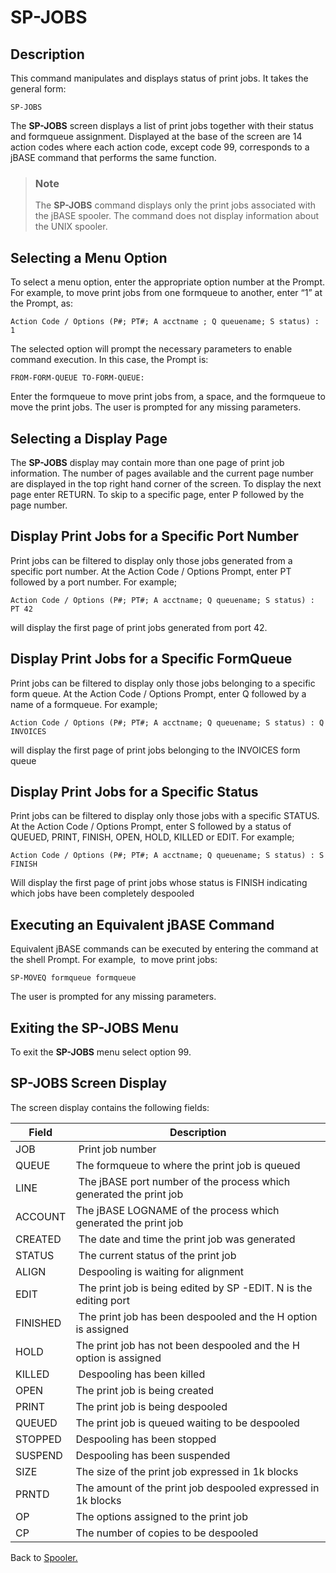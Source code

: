 # SP-JOBS

<PageHeader />

## Description

This command manipulates and displays status of print jobs. It takes the general form:

```
SP-JOBS
```

The **SP-JOBS** screen displays a list of print jobs together with their status and formqueue assignment. Displayed at the base of the screen are 14 action codes where each action code, except code 99, corresponds to a jBASE command that performs the same function.

> ### Note
>
> The **SP-JOBS** command displays only the print jobs associated with the jBASE spooler. The command does not display information about the UNIX spooler.

## Selecting a Menu Option

To select a menu option, enter the appropriate option number at the Prompt. For example, to move print jobs from one formqueue to another, enter “1” at the Prompt, as:

```
Action Code / Options (P#; PT#; A acctname ; Q queuename; S status) : 1
```

The selected option will prompt the necessary parameters to enable command execution. In this case, the Prompt is:

```
FROM-FORM-QUEUE TO-FORM-QUEUE:
```

Enter the formqueue to move print jobs from, a space, and the formqueue to move the print jobs. The user is prompted for any missing parameters.

## Selecting a Display Page

The **SP-JOBS** display may contain more than one page of print job information. The number of pages available and the current page number are displayed in the top right hand corner of the screen. To display the next page enter RETURN. To skip to a specific page, enter P followed by the page number.

## Display Print Jobs for a Specific Port Number

Print jobs can be filtered to display only those jobs generated from a specific port number. At the Action Code / Options Prompt, enter PT followed by a port number. For example;

```
Action Code / Options (P#; PT#; A acctname; Q queuename; S status) : PT 42
```

will display the first page of print jobs generated from port 42.

## Display Print Jobs for a Specific FormQueue

Print jobs can be filtered to display only those jobs belonging to a specific form queue. At the Action Code / Options Prompt, enter Q followed by a name of a formqueue. For example;

```
Action Code / Options (P#; PT#; A acctname; Q queuename; S status) : Q INVOICES
```

will display the first page of print jobs belonging to the INVOICES form queue

## Display Print Jobs for a Specific Status

Print jobs can be filtered to display only those jobs with a specific STATUS. At the Action Code / Options Prompt, enter S followed by a status of QUEUED, PRINT, FINISH, OPEN, HOLD, KILLED or EDIT. For example;

```
Action Code / Options (P#; PT#; A acctname; Q queuename; S status) : S FINISH
```

Will display the first page of print jobs whose status is FINISH indicating which jobs have been completely despooled

## Executing an Equivalent jBASE Command

Equivalent jBASE commands can be executed by entering the command at the shell Prompt. For example,  to move print jobs:

```
SP-MOVEQ formqueue formqueue
```

The user is prompted for any missing parameters.

## Exiting the SP-JOBS Menu

To exit the **SP-JOBS** menu select option 99.

## SP-JOBS Screen Display

The screen display contains the following fields:

| Field    | Description |
| ---      | --- |
| JOB      |  Print job number |
| QUEUE    | The formqueue to where the print job is queued |
| LINE     |  The jBASE port number of the process which generated the print job |
| ACCOUNT  | The jBASE LOGNAME of the process which generated the print job |
| CREATED  |  The date and time the print job was generated |
| STATUS   |  The current status of the print job |
| ALIGN    |  Despooling is waiting for alignment |
| EDIT     |  The print job is being edited by SP -EDIT. N is the editing port |
| FINISHED |  The print job has been despooled and the H option is assigned |
| HOLD     | The print job has not been despooled and the H option is assigned |
| KILLED   |  Despooling has been killed |
| OPEN     | The print job is being created |
| PRINT    | The print job is being despooled |
| QUEUED   | The print job is queued waiting to be despooled |
| STOPPED  | Despooling has been stopped |
| SUSPEND  | Despooling has been suspended |
| SIZE     | The size of the print job expressed in 1k blocks |
| PRNTD    | The amount of the print job despooled expressed in 1k blocks |
| OP       | The options assigned to the print job |
| CP       | The number of copies to be despooled |

Back to [Spooler.](./../jbase-spooler)

<PageFooter />
